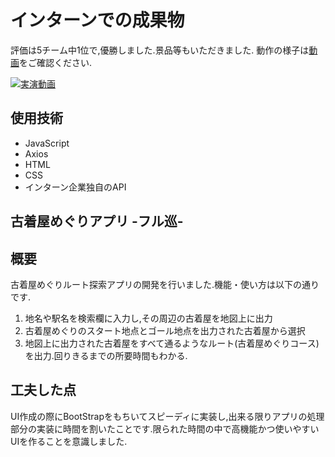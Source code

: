 # インターンでの成果物
評価は5チーム中1位で,優勝しました.景品等もいただきました.
動作の様子は[動画](http://www.youtube.com/watch?v=vE5haqYeefk)をご確認ください.  

[![実演動画](http://img.youtube.com/vi/vE5haqYeefk/0.jpg)](http://www.youtube.com/watch?v=vE5haqYeefk)



## 使用技術
* JavaScript
* Axios
* HTML
* CSS
* インターン企業独自のAPI

## 古着屋めぐりアプリ -フル巡-
## 概要
古着屋めぐりルート探索アプリの開発を行いました.機能・使い方は以下の通りです.
1. 地名や駅名を検索欄に入力し,その周辺の古着屋を地図上に出力
2. 古着屋めぐりのスタート地点とゴール地点を出力された古着屋から選択
3. 地図上に出力された古着屋をすべて通るようなルート(古着屋めぐりコース)を出力.回りきるまでの所要時間もわかる.

## 工夫した点
UI作成の際にBootStrapをもちいてスピーディに実装し,出来る限りアプリの処理部分の実装に時間を割いたことです.限られた時間の中で高機能かつ使いやすいUIを作ることを意識しました.